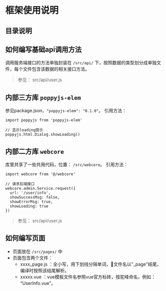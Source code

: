 # **框架使用说明**

## **目录说明**

## **如何编写基础api调用方法**
调用服务端接口的方法单独封装在 `/src/api/` 下，按照数据的类型划分成单独文件，每个文件包含该数据的相关接口方法。
> 参见： src/api/user.js


## **内部三方库 `poppyjs-elem`**
参见package.json，`"poppyjs-elem": "0.1.0"`。 引用方法：
```
import poppyjs from 'poppyjs-elem'

// 显示loading提示
poppyjs.html.Dialog.showLoading()
```

## **内部二方库 `webcore`**
库里共享了一些共用代码，位置： `/src/webcore`。 引用方法：
```
import webcore from '@/webcore'

// 请求后端接口
webcore.admin.Service.request({
  url: '/user/info',
  showSuccessMsg: false,
  showErrorMsg: true,
  showLoading: true
})
```
> 参见： src/api/user.js


## **如何编写页面**
* 页面放在 `/src/pages/` 中
* 页面包含两个文件： 
  * xxxx_page.js ：全小写，用下划线分隔单词，文件名以"_page"结尾，编译时按照该结尾解析。
  * xxxxx.vue ：vue模板文件名参照vue官方标砖，按驼峰命名，例如： “UserInfo.vue”。